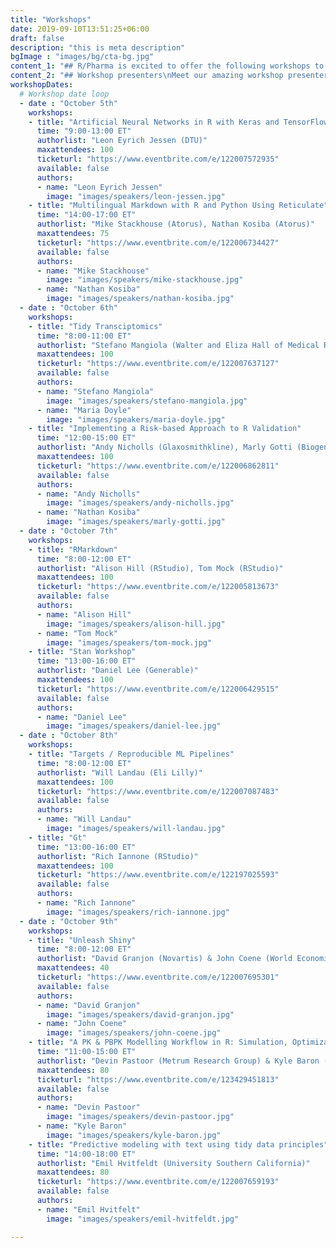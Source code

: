 ```yaml
---
title: "Workshops"
date: 2019-09-10T13:51:25+06:00
draft: false
description: "this is meta description"
bgImage : "images/bg/cta-bg.jpg"
content_1: "## R/Pharma is excited to offer the following workshops to attendees\nAll workshops are now full."
content_2: "## Workshop presenters\nMeet our amazing workshop presenters."
workshopDates:
  # Workshop date loop
  - date : "October 5th"
    workshops:
    - title: "Artificial Neural Networks in R with Keras and TensorFlow"
      time: "9:00-13:00 ET"
      authorlist: "Leon Eyrich Jessen (DTU)"
      maxattendees: 100
      ticketurl: "https://www.eventbrite.com/e/122007572935"
      available: false
      authors:
      - name: "Leon Eyrich Jessen"
        image: "images/speakers/leon-jessen.jpg"
    - title: "Multilingual Markdown with R and Python Using Reticulate"
      time: "14:00-17:00 ET"
      authorlist: "Mike Stackhouse (Atorus), Nathan Kosiba (Atorus)"
      maxattendees: 75
      ticketurl: "https://www.eventbrite.com/e/122006734427"
      available: false
      authors:
      - name: "Mike Stackhouse"
        image: "images/speakers/mike-stackhouse.jpg"
      - name: "Nathan Kosiba"
        image: "images/speakers/nathan-kosiba.jpg"
  - date : "October 6th"
    workshops:
    - title: "Tidy Transciptomics"
      time: "8:00-11:00 ET"
      authorlist: "Stefano Mangiola (Walter and Eliza Hall of Medical Research), Maria Doyle (Peter MacCallum Cancer Center)"
      maxattendees: 100
      ticketurl: "https://www.eventbrite.com/e/122007637127"
      available: false
      authors:
      - name: "Stefano Mangiola"
        image: "images/speakers/stefano-mangiola.jpg"
      - name: "Maria Doyle"
        image: "images/speakers/maria-doyle.jpg"
    - title: "Implementing a Risk-based Approach to R Validation"
      time: "12:00-15:00 ET"
      authorlist: "Andy Nicholls (Glaxosmithkline), Marly Gotti (Biogen)"
      maxattendees: 100
      ticketurl: "https://www.eventbrite.com/e/122006862811"
      available: false
      authors:
      - name: "Andy Nicholls"
        image: "images/speakers/andy-nicholls.jpg"
      - name: "Nathan Kosiba"
        image: "images/speakers/marly-gotti.jpg"
  - date : "October 7th"
    workshops:
    - title: "RMarkdown"
      time: "8:00-12:00 ET"
      authorlist: "Alison Hill (RStudio), Tom Mock (RStudio)"
      maxattendees: 100
      ticketurl: "https://www.eventbrite.com/e/122005813673"
      available: false
      authors:
      - name: "Alison Hill"
        image: "images/speakers/alison-hill.jpg"
      - name: "Tom Mock"
        image: "images/speakers/tom-mock.jpg"
    - title: "Stan Workshop"
      time: "13:00-16:00 ET"
      authorlist: "Daniel Lee (Generable)"
      maxattendees: 100
      ticketurl: "https://www.eventbrite.com/e/122006429515"
      available: false
      authors:
      - name: "Daniel Lee"
        image: "images/speakers/daniel-lee.jpg"
  - date : "October 8th"
    workshops:
    - title: "Targets / Reproducible ML Pipelines"
      time: "8:00-12:00 ET"
      authorlist: "Will Landau (Eli Lilly)"
      maxattendees: 100
      ticketurl: "https://www.eventbrite.com/e/122007087483"
      available: false
      authors:
      - name: "Will Landau"
        image: "images/speakers/will-landau.jpg"
    - title: "Gt"
      time: "13:00-16:00 ET"
      authorlist: "Rich Iannone (RStudio)"
      maxattendees: 100
      ticketurl: "https://www.eventbrite.com/e/122197025593"
      available: false
      authors:
      - name: "Rich Iannone"
        image: "images/speakers/rich-iannone.jpg"
  - date : "October 9th"
    workshops:
    - title: "Unleash Shiny"
      time: "8:00-12:00 ET"
      authorlist: "David Granjon (Novartis) & John Coene (World Economic Forum)"
      maxattendees: 40
      ticketurl: "https://www.eventbrite.com/e/122007695301"
      available: false
      authors:
      - name: "David Granjon"
        image: "images/speakers/david-granjon.jpg"
      - name: "John Coene"
        image: "images/speakers/john-coene.jpg"
    - title: "A PK & PBPK Modelling Workflow in R: Simulation, Optimization & Visualization"
      time: "11:00-15:00 ET"
      authorlist: "Devin Pastoor (Metrum Research Group) & Kyle Baron (Metrum Research Group)"
      maxattendees: 80
      ticketurl: "https://www.eventbrite.com/e/123429451813"
      available: false
      authors:
      - name: "Devin Pastoor"
        image: "images/speakers/devin-pastoor.jpg"
      - name: "Kyle Baron"
        image: "images/speakers/kyle-baron.jpg"
    - title: "Predictive modeling with text using tidy data principles"
      time: "14:00-18:00 ET"
      authorlist: "Emil Hvitfeldt (University Southern California)"
      maxattendees: 80
      ticketurl: "https://www.eventbrite.com/e/122007659193"
      available: false
      authors:
      - name: "Emil Hvitfelt"
        image: "images/speakers/emil-hvitfeldt.jpg"

---
```



